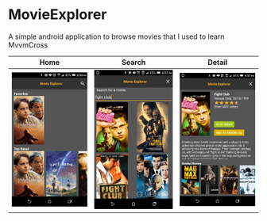 # MovieExplorer
A simple android application to browse movies that I used to learn MvvmCross

| Home | Search | Detail |
|-------------|---|---|
| ![Screenshot_1.png](https://github.com/jacob-ebey/MovieExplorer/raw/master/Screenshots/Screenshot_1.png) | ![Screenshot_2.png](https://github.com/jacob-ebey/MovieExplorer/raw/master/Screenshots/Screenshot_2.png) | ![Screenshot_3.png](https://github.com/jacob-ebey/MovieExplorer/raw/master/Screenshots/Screenshot_3.png) |
